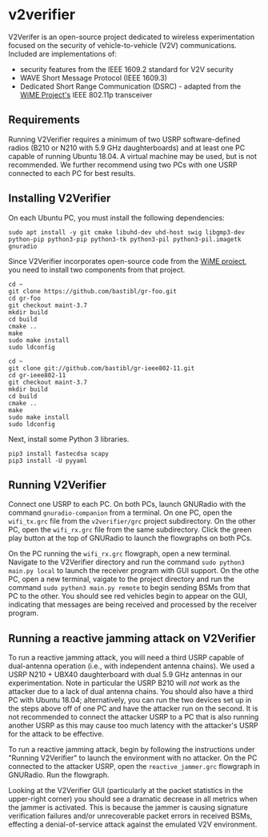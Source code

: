 # v2verifier
V2Verifer is an open-source project dedicated to wireless experimentation
focused on the security of vehicle-to-vehicle (V2V) communications.
Included are implementations of:
- security features from the IEEE 1609.2 standard for V2V security
- WAVE Short Message Protocol (IEEE 1609.3)
-  Dedicated Short Range Communication (DSRC) - adapted from 
the [WiME Project's](http://dx.doi.org/10.1109/TMC.2017.2751474)
IEEE 802.11p transceiver 

## Requirements
Running V2Verifier requires a minimum of two USRP software-defined radios (B210 or N210 with 5.9 GHz daughterboards) and at least one PC capable of running Ubuntu 18.04. A virtual machine may be used, but is not recommended. We further recommend using two PCs with one USRP connected to each PC for best results.


## Installing V2Verifier
On each Ubuntu PC, you must install the following dependencies:

	sudo apt install -y git cmake libuhd-dev uhd-host swig libgmp3-dev python-pip python3-pip python3-tk python3-pil python3-pil.imagetk gnuradio

Since V2Verifier incorporates open-source code from the [WiME project](https://www.wime-project.net/), 
you need to install two components from that project.  
    
    cd ~
    git clone https://github.com/bastibl/gr-foo.git
    cd gr-foo
    git checkout maint-3.7
    mkdir build
    cd build
    cmake ..
    make
    sudo make install
    sudo ldconfig

	cd ~
	git clone git://github.com/bastibl/gr-ieee802-11.git
	cd gr-ieee802-11
	git checkout maint-3.7
	mkdir build
	cd build
	cmake ..
	make
	sudo make install
	sudo ldconfig
		
Next, install some Python 3 libraries.

	pip3 install fastecdsa scapy
	pip3 install -U pyyaml

## Running V2Verifier
Connect one USRP to each PC. On both PCs, launch GNURadio with the command `gnuradio-companion` from a terminal. On one PC, open the `wifi_tx.grc` file from the `v2verifier/grc` project subdirectory. On the other PC, open the `wifi_rx.grc` file from the same subdirectory. Click the green play button at the top of GNURadio to launch the flowgraphs on both PCs.

On the PC running the `wifi_rx.grc` flowgraph, open a new terminal. Navigate to the V2Verifier directory and run the command `sudo python3 main.py local` to launch the receiver program with GUI support. On the othe PC, open a new terminal, vaigate to the project directory and run the command `sudo python3 main.py remote` to begin sending BSMs from that PC to the other. You should see red vehicles begin to appear on the GUI, indicating that messages are being received and processed by the receiver program.

## Running a reactive jamming attack on V2Verifier
To run a reactive jamming attack, you will need a third USRP capable of dual-antenna operation (i.e., with independent antenna chains). We used a USRP N210 + UBX40 daughterboard with dual 5.9 GHz antennas in our experimentation. Note in particular the USRP B210 will *not* work as the attacker due to a lack of dual antenna chains. You should also have a third PC with Ubuntu 18.04; alternatively, you can run the two devices set up in the steps above off of one PC and have the attacker run on the second. It is not recommended to connect the attacker USRP to a PC that is also running another USRP as this may cause too much latency with the attacker's USRP for the attack to be effective.

To run a reactive jamming attack, begin by following the instructions under "Running V2Verifier" to launch the environment with no attacker. On the PC connected to the attacker USRP, open the `reactive_jammer.grc` flowgraph in GNURadio. Run the flowgraph. 

Looking at the V2Verifier GUI (particularly at the packet statistics in the upper-right corner) you should see a dramatic decrease in all metrics when the jammer is activated. This is because the jammer is causing signature verification failures and/or unrecoverable packet errors in received BSMs, effecting a denial-of-service attack against the emulated V2V environment.


